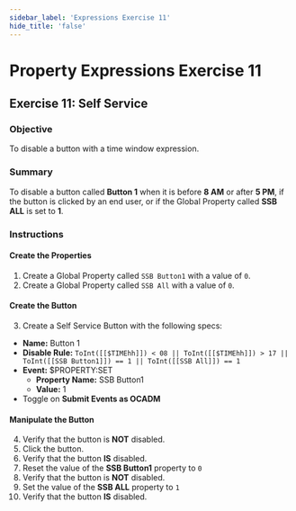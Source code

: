 ```yaml
---
sidebar_label: 'Expressions Exercise 11'
hide_title: 'false'
---
```


<head>
  <meta name="robots" content="noindex, nofollow" />
</head>

# Property Expressions Exercise 11
 
## Exercise 11: Self Service 
 
### Objective

To disable a button with a time window expression.

### Summary

To disable a button called **Button 1** when it is before **8 AM** or after **5 PM**, if the button is clicked by an end user, or if the Global Property called **SSB ALL** is set to **1**.

### Instructions

#### Create the Properties

1. Create a Global Property called ```SSB Button1``` with a value of ```0```.
2. Create a Global Property called ```SSB All``` with a value of ```0```.

#### Create the Button

3. Create a Self Service Button with the following specs:
  * **Name:** Button 1
  * **Disable Rule:** ```ToInt([[$TIMEhh]]) < 08 || ToInt([[$TIMEhh]]) > 17 || ToInt([[SSB Button1]]) == 1 || ToInt([[SSB All]]) == 1```
  * **Event:** $PROPERTY:SET
	* **Property Name:** SSB Button1
	* **Value:** 1
  * Toggle on **Submit Events as OCADM**

#### Manipulate the Button

4. Verify that the button is **NOT** disabled.
5. Click the button.
6. Verify that the button **IS** disabled.
7. Reset the value of the **SSB Button1** property to ```0```
8. Verify that the button is **NOT** disabled.
9. Set the value of the **SSB ALL** property to ```1```
10. Verify that the button **IS** disabled.